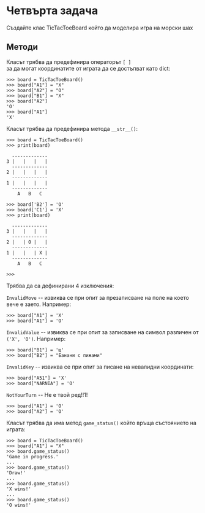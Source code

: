 # Четвърта задача

Създайте клас TicTacToeBoard който да моделира игра на морски шах

## Методи

Класът трябва да предефинира операторът `[ ]`<br />
за да могат координатите от играта да се достъпват като dict:

    >>> board = TicTacToeBoard()
    >>> board["A1"] = "X"
    >>> board["A2"] = "O"
    >>> board["B1"] = "X"
    >>> board["A2"]
    'O'
    >>> board["A1"]
    'X'

Класът трябва да предефинира метода `__str__()`:

    >>> board = TicTacToeBoard()
    >>> print(board)

      -------------
    3 |   |   |   |
      -------------
    2 |   |   |   |
      -------------
    1 |   |   |   |
      -------------
        A   B   C

    >>> board['B2'] = 'O'
    >>> board['C1'] = 'X'
    >>> print(board)

      -------------
    3 |   |   |   |
      -------------
    2 |   | O |   |
      -------------
    1 |   |   | X |
      -------------
        A   B   C

    >>>

Трябва да са дефинирани 4 изключения:

`InvalidMove` -- извиква се при опит за презаписване на поле на което вече е заето. Например:

    >>> board["A1"] = 'X'
    >>> board["A1"] = 'O'

`InvalidValue` -- извиква се при опит за записване на символ различен от `('X', 'O')`. Например:

    >>> board["B1"] = 'щ'
    >>> board["B2"] = "Банани с пижами"

`InvalidKey` -- извиква се при опит за писане на невалидни координати:

    >>> board["A51"] = 'X'
    >>> board["NARNIA"] = 'O'

`NotYourTurn` -- Не е твой ред!!1!

    >>> board["A1"] = 'O'
    >>> board["A2"] = 'O'

Класът трябва да има метод `game_status()` който връща състоянието на играта:

    >>> board = TicTacToeBoard()
    >>> board["A1"] = "X"
    >>> board.game_status()
    'Game in progress.'
    ...
    >>> board.game_status()
    'Draw!'
    ...
    >>> board.game_status()
    'X wins!'
    ...
    >>> board.game_status()
    'O wins!'

